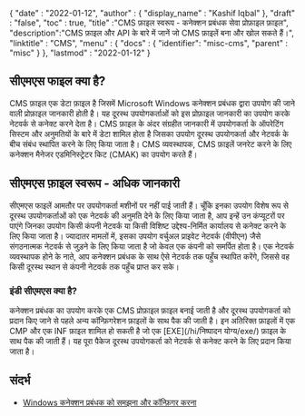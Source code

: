 {
  "date" : "2022-01-12",
  "author" : {
    "display_name" : "Kashif Iqbal"
},
  "draft" : "false",
  "toc" : true,
  "title" :"CMS फ़ाइल स्वरूप - कनेक्शन प्रबंधक सेवा प्रोफ़ाइल फ़ाइल",
  "description":"CMS फ़ाइल और API के बारे में जानें जो CMS फ़ाइलें बना और खोल सकते हैं।",
  "linktitle" : "CMS",
  "menu" : {
    "docs" : {
      "identifier": "misc-cms",
      "parent" : "misc"
}
},
  "lastmod" : "2022-01-12"
}

## सीएमएस फाइल क्या है?

CMS फ़ाइल एक डेटा फ़ाइल है जिसमें Microsoft Windows कनेक्शन प्रबंधक द्वारा उपयोग की जाने वाली प्रोफ़ाइल जानकारी होती है। यह दूरस्थ उपयोगकर्ताओं को इस प्रोफ़ाइल जानकारी का उपयोग करके नेटवर्क से कनेक्ट करने देता है। CMS फ़ाइल के अंदर संग्रहीत जानकारी में उपयोगकर्ता के ऑपरेटिंग सिस्टम और अनुमतियों के बारे में डेटा शामिल होता है जिसका उपयोग दूरस्थ उपयोगकर्ता और नेटवर्क के बीच संबंध स्थापित करने के लिए किया जाता है। CMS व्यवस्थापक, CMS फ़ाइलें जनरेट करने के लिए कनेक्शन मैनेजर एडमिनिस्ट्रेटर किट (CMAK) का उपयोग करते हैं।

## सीएमएस फ़ाइल स्वरूप - अधिक जानकारी

सीएमएस फाइलें आमतौर पर उपयोगकर्ता मशीनों पर नहीं पाई जाती हैं। चूँकि इनका उपयोग विशेष रूप से दूरस्थ उपयोगकर्ताओं को एक नेटवर्क की अनुमति देने के लिए किया जाता है, आप इन्हें उन कंप्यूटरों पर पाएंगे जिनका उपयोग किसी कंपनी नेटवर्क या किसी विशिष्ट उद्देश्य-निर्मित कार्यालय से कनेक्ट करने के लिए किया जाता है। ज्यादातर मामलों में, इसका उपयोग वर्चुअल प्राइवेट नेटवर्क (वीपीएन) जैसे संगठनात्मक नेटवर्क से जुड़ने के लिए किया जाता है जो केवल एक कंपनी को समर्पित होता है। एक नेटवर्क व्यवस्थापक होने के नाते, आप कनेक्शन प्रबंधक के साथ ऐसे नेटवर्क तक पहुँच स्थापित करेंगे, जिससे वह किसी दूरस्थ स्थान से कंपनी नेटवर्क तक पहुँच प्राप्त कर सके।

### इंडी सीएमएस क्या है?

कनेक्शन प्रबंधक का उपयोग करके एक CMS प्रोफ़ाइल फ़ाइल बनाई जाती है और दूरस्थ उपयोगकर्ता को प्रदान किए जाने से पहले अन्य कॉन्फ़िगरेशन फ़ाइलों के साथ पैक की जाती है। इन अतिरिक्त फ़ाइलों में एक CMP और एक INF फ़ाइल शामिल हो सकती है जो एक [EXE](/hi/निष्पादन योग्य/exe/) फ़ाइल के साथ पैक की जाती हैं। यह पूरा पैकेज दूरस्थ उपयोगकर्ता को नेटवर्क से कनेक्ट करने के लिए प्रदान किया जाता है।

## संदर्भ

* [Windows कनेक्शन प्रबंधक को समझना और कॉन्फ़िगर करना](https://learn.microsoft.com/en-us/windows-hardware/drivers/mobilebroadband/understanding-and-configuring-windows-connection-manager)

